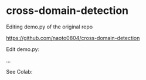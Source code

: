 # cross-domain-detection
Editing demo.py of the original repo

https://github.com/naoto0804/cross-domain-detection

Edit demo.py:

...

See Colab: 
